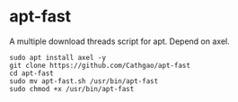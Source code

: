 # apt-fast
A multiple download threads script for apt.
Depend on axel.
```
sudo apt install axel -y
git clone https://github.com/Cathgao/apt-fast 
cd apt-fast
sudo mv apt-fast.sh /usr/bin/apt-fast
sudo chmod +x /usr/bin/apt-fast
```
